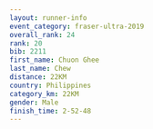 ```yaml
---
layout: runner-info 
event_category: fraser-ultra-2019 
overall_rank: 24
rank: 20
bib: 2211
first_name: Chuon Ghee
last_name: Chew
distance: 22KM
country: Philippines
category_km: 22KM
gender: Male
finish_time: 2-52-48
---
```

